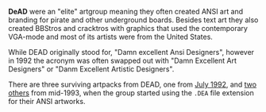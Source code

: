 **DeAD** were an "elite" artgroup meaning they often created ANSI art and branding for pirate and other underground boards. Besides text art they also created BBStros and cracktros with graphics that used the contemporary VGA-mode and most of its artists were from the United States.

While DEAD originally stood for, "Damn excellent Ansi Designers", however in 1992 the acronym was often swapped out with "Damn Excellent Art Designers" or "Danm Excellent Artistic Designers".

There are three surviving artpacks from DEAD, one from [July 1992](https://16colo.rs/pack/dead), and [two others](https://16colo.rs/group/dead) from mid-1993, when the group started using the `.DEA` file extension for their ANSI artworks.